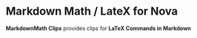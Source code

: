 # Markdown Math / LateX for Nova

**MarkdownMath Clips** provides clips for **LaTeX Commands in Markdown**